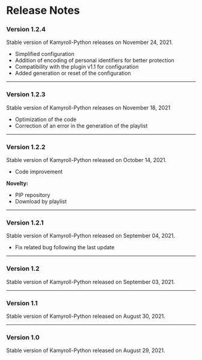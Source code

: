 # Release Notes

### Version 1.2.4
Stable version of Kamyroll-Python releases on November 24, 2021.
-	Simplified configuration
-	Addition of encoding of personal identifiers for better protection
-	Compatibility with the plugin v1.1 for configuration
-	Added generation or reset of the configuration

-----------------

### Version 1.2.3
Stable version of Kamyroll-Python releases on November 18, 2021
-	Optimization of the code
-	Correction of an error in the generation of the playlist

-----------------

### Version 1.2.2
Stable version of Kamyroll-Python released on October 14, 2021.
- Code improvement

**Novelty:**
-	PIP repository
-	Download by playlist

-----------------

### Version 1.2.1
Stable version of Kamyroll-Python released on September 04, 2021.
-	Fix related bug following the last update

-----------------

### Version 1.2
Stable version of Kamyroll-Python released on September 03, 2021.

-----------------

### Version 1.1
Stable version of Kamyroll-Python released on August 30, 2021.

-----------------

### Version 1.0 ###
Stable version of Kamyroll-Python released on August 29, 2021.
